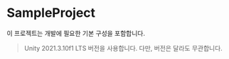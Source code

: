 # SampleProject

이 프로젝트는 개발에 필요한 기본 구성을 포함합니다.

> Unity 2021.3.10f1 LTS 버전을 사용합니다. 다만, 버전은 달라도 무관합니다. 
